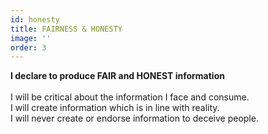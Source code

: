 ```yaml
---
id: honesty
title: FAIRNESS & HONESTY
image: ''
order: 3
---
```


**I declare to produce FAIR and HONEST information**
<br/>
<br/>
I will be critical about the information I face and consume. 
<br/>
I will create information which is in line with reality. 
<br/>
I will never create or endorse information to deceive people.